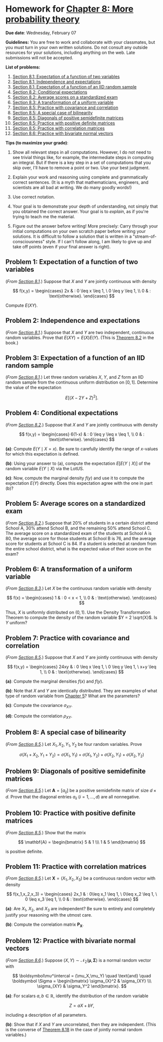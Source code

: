 # Homework for [Chapter 8: More probability theory](https://mml.johnmyersmath.com/stats-book/chapters/08-more-prob.html#)

**Due date**: Wednesday, February 07

**Guidelines:** You are free to work and collaborate with your classmates, but you must turn in your own written solutions. Do not consult any outside resources for your solutions, including anything on the web. Late submissions will not be accepted.

**List of problems:**

1. [Section 8.1: Expectation of a function of two variables](#problem-1-expectation-of-a-function-of-two-variables)
2. [Section 8.1: Independence and expectations](#problem-2-independence-and-expectations)
3. [Section 8.1: Expectation of a function of an IID random sample](#problem-3-expectation-of-a-function-of-an-iid-random-sample)
4. [Section 8.2: Conditional expectations](#problem-4-conditional-expectations)
5. [Section 8.2: Average scores on a standardized exam](#problem-5-average-scores-on-a-standardized-exam)
6. [Section 8.3: A transformation of a uniform variable](#problem-6-a-transformation-of-a-uniform-variable)
7. [Section 8.5: Practice with covariance and correlation](#problem-7-practice-with-covariance-and-correlation)
8. [Section 8.5: A special case of bilinearity](#problem-8-a-special-case-of-bilinearity)
9. [Section 8.5: Diagonals of positive semidefinite matrices](#problem-9-diagonals-of-positive-semidefinite-matrices)
10. [Section 8.5: Practice with positive definite matrices](#problem-10-practice-with-positive-definite-matrices)
11. [Section 8.5: Practice with correlation matrices](#problem-11-practice-with-correlation-matrices)
12. [Section 8.6: Practice with bivariate normal vectors](#problem-12-practice-with-bivariate-normal-vectors)


 **Tips (to maximize your grade)**:
 
1. Show all relevant steps in all computations. However, I do not need to see trivial things like, for example, the intermediate steps in computing an integral. But if there is a key step in a set of computations that you skip over, I'll have to remove a point or two. Use your best judgment.

2. Explain your work and reasoning using complete and grammatically correct sentences. (It is a myth that mathematicians, engineers, and scientists are all bad at writing. We do many goodly words!)
 
3. Use correct notation.

4. Your goal is to demonstrate your depth of understanding, not simply that you obtained the correct answer. Your goal is to _explain_, as if you're trying to teach me the material.

5. Figure out the answer before writing! More precisely: Carry through your initial computations on your own scratch paper before writing your solutions.  It is difficult to follow a solution that is written in a "stream-of-consciousness" style. If I can't follow along, I am likely to give up and take off points (even if your final answer is right).


## Problem 1: Expectation of a function of two variables

(_From [Section 8.1](https://mml.johnmyersmath.com/stats-book/chapters/08-more-prob.html#expectations-and-joint-distributions)_.) Suppose that $X$ and $Y$ are jointly continuous with density

$$
f(x,y) = \begin{cases}
2x & : 0 \leq x \leq 1, \ 0 \leq y \leq 1, \\
0 & : \text{otherwise}.
\end{cases}
$$

Compute $E(XY)$.

## Problem 2: Independence and expectations

(_From [Section 8.1](https://mml.johnmyersmath.com/stats-book/chapters/08-more-prob.html#expectations-and-joint-distributions)_.) Suppose that $X$ and $Y$ are two independent, continuous random variables. Prove that $E(XY) = E(X)E(Y)$. (This is [Theorem 8.2](https://mml.johnmyersmath.com/stats-book/chapters/08-more-prob.html#ind-expect-thm) in the book.)

## Problem 3: Expectation of a function of an IID random sample

(_From [Section 8.1](https://mml.johnmyersmath.com/stats-book/chapters/08-more-prob.html#expectations-and-joint-distributions)_.) Let three random variables $X$, $Y$, and $Z$ form an IID random sample from the continuous uniform distribution on $[0,1]$. Determine the value of the expectation

$$
E\left[ (X - 2Y + Z)^2\right].
$$

## Problem 4: Conditional expectations

(_From [Section 8.2](https://mml.johnmyersmath.com/stats-book/chapters/08-more-prob.html#expectations-and-conditional-distributions)_.) Suppose that $X$ and $Y$ are jointly continuous with density

$$
f(x,y) = \begin{cases}
6(1-x) & : 0 \leq y \leq x \leq 1, \\
0 & : \text{otherwise}.
\end{cases}
$$

**(a)**: Compute $E(Y \mid X=x)$. Be sure to carefully identify the range of $x$-values for which this expectation is defined.

**(b)**: Using your answer to (a), compute the  expectation $E\left[ E(Y \mid X) \right]$ of the random variable $E(Y\mid X)$ via the LotUS.

**(c)**: Now, compute the marginal density $f(y)$ and use it to compute the expectation $E(Y)$ directly. Does this expectation agree with the one in part (b)?

## Problem 5: Average scores on a standardized exam

(_From [Section 8.2](https://mml.johnmyersmath.com/stats-book/chapters/08-more-prob.html#expectations-and-conditional-distributions)_.) Suppose that 20% of students in a certain district attend School A, 30% attend School B, and the remaining 50% attend School C. The average score on a standardized exam of the students at School A is 80, the average score for those students at School B is 76, and the average score for students at School C is 84. If a student is selected at random from the entire school district, what is the expected value of their score on the exam?

## Problem 6: A transformation of a uniform variable

(_From [Section 8.3](https://mml.johnmyersmath.com/stats-book/chapters/08-more-prob.html#density-transformations)_.) Let $X$ be the continuous random variable with density

$$
f(x) = \begin{cases}
1 & : 0 < x < 1, \\
0 & : \text{otherwise}.
\end{cases}
$$

Thus, $X$ is uniformly distributed on $(0,1)$. Use the Density Transformation Theorem to compute the density of the random variable $Y  = 2 \sqrt{X}$. Is $Y$ uniform?

## Problem 7: Practice with covariance and correlation

(_From [Section 8.5](https://mml.johnmyersmath.com/stats-book/chapters/08-more-prob.html#covariance-and-correlation)_.) Suppose that $X$ and $Y$ are jointly continuous with density

$$
f(x,y) = \begin{cases}
24xy & : 0 \leq x \leq 1, \ 0 \leq y \leq 1, \ x+y \leq 1, \\
0 & : \text{otherwise}.
\end{cases}
$$

**(a)**: Compute the marginal densities $f(x)$ and $f(y)$.

**(b)**: Note that $X$ and $Y$ are identically distributed. They are examples of what type of random variable from [Chapter 5](https://mml.johnmyersmath.com/stats-book/chapters/05-examples-of-rvs.html)? What are the parameters?

**(c)**: Compute the covariance $\sigma_{XY}$.

**(d)**: Compute the correlation $\rho_{XY}$.

## Problem 8: A special case of bilinearity

(_From [Section 8.5](https://mml.johnmyersmath.com/stats-book/chapters/08-more-prob.html#covariance-and-correlation)_.) Let $X_1,X_2,Y_1,Y_2$ be four random variables. Prove

$$
\sigma(X_1+X_2,Y_1+Y_2) = \sigma(X_1,Y_1) + \sigma(X_1,Y_2) + \sigma(X_2,Y_1) +  \sigma(X_2,Y_2)
$$

## Problem 9: Diagonals of positive semidefinite matrices

(_From [Section 8.5](https://mml.johnmyersmath.com/stats-book/chapters/08-more-prob.html#covariance-and-correlation)._) Let $\mathbf{A}=[a_{ij}]$ be a positive semidefinite matrix of size $d\times d$. Prove that the diagonal entries $a_{ii}$ ($i=1,\ldots,d$) are all nonnegative.

## Problem 10: Practice with positive definite matrices

(_From [Section 8.5](https://mml.johnmyersmath.com/stats-book/chapters/08-more-prob.html#covariance-and-correlation)._) Show that the matrix

$$
\mathbf{A} = \begin{bmatrix}
5 & 1 \\\ 1 & 5
\end{bmatrix}
$$

is positive definite.

## Problem 11: Practice with correlation matrices

(_From [Section 8.5](https://mml.johnmyersmath.com/stats-book/chapters/08-more-prob.html#covariance-and-correlation)._) Let $\mathbf{X} = (X_1,X_2,X_3)$ be a continuous random vector with density

$$
f(x_1,x_2,x_3) = \begin{cases}
2x_1 & : 0\leq x_1 \leq 1, \ 0\leq x_2 \leq 1, \ 0 \leq x_3 \leq 1, \\
0 & : \text{otherwise}.
\end{cases}
$$

**(a)**: Are $X_1$, $X_2$, and $X_3$ are independent? Be sure to entirely and completely justify your reasoning with the utmost care.

**(b)**: Compute the correlation matrix $\mathbf{P}_\mathbf{X}$.

## Problem 12: Practice with bivariate normal vectors

(_From [Section 8.6](https://mml.johnmyersmath.com/stats-book/chapters/08-more-prob.html#multivariate-normal-distributions)._) Suppose $(X,Y) \sim \mathcal{N}_2(\boldsymbol\mu, \boldsymbol\Sigma)$ is a normal random vector with

$$
\boldsymbol\mu^\intercal = (\mu_X,\mu_Y) \quad \text{and} \quad \boldsymbol \Sigma = \begin{bmatrix} \sigma_{X}^2 & \sigma_{XY} \\\ \sigma_{XY}  & \sigma_Y^2 \end{bmatrix}.
$$

**(a)**: For scalars $a,b\in \mathbb{R}$, identify the distribution of the random variable

$$
Z = aX + bY,
$$

including a description of all parameters.

**(b)**: Show that if $X$ and $Y$ are uncorrelated, then they are independent. (This is the converse of [Theorem 8.18](https://mml.johnmyersmath.com/stats-book/chapters/08-more-prob.html#ind-vs-correlation-thm) in the case of jointly normal random variables.)
